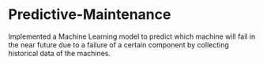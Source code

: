 # Predictive-Maintenance
Implemented a Machine Learning model to predict which machine will fail in the near future due to a failure of a certain component by collecting historical data of the machines. 
